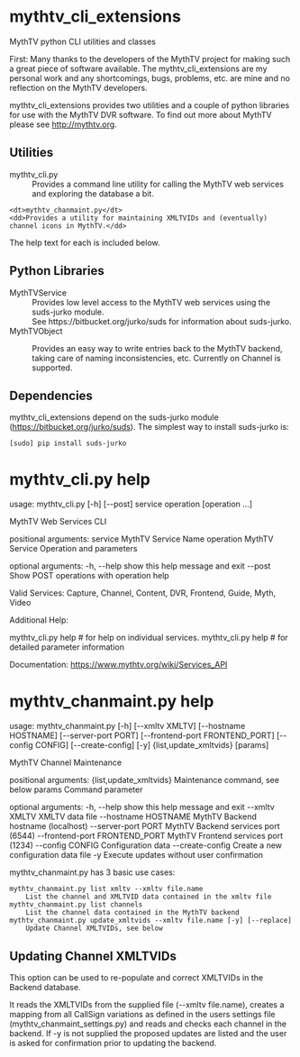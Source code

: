 # mythtv_cli_extensions
MythTV python CLI utilities and classes

First: Many thanks to the developers of the MythTV project for making such a great piece of software available.  The mythtv_cli_extensions are my personal work and any shortcomings, bugs, problems, etc. are mine and no reflection on the MythTV developers.

mythtv_cli_extensions provides two utilities and a couple of python libraries for use with the MythTV DVR software.  To find out more about MythTV please see http://mythtv.org.

## Utilities

<dl>
    <dt>mythtv_cli.py</dt>
    <dd>Provides a command line utility for calling the MythTV web services and exploring the database a bit.</dd>

    <dt>mythtv_chanmaint.py</dt>
    <dd>Provides a utility for maintaining XMLTVIDs and (eventually) channel icons in MythTV.</dd>
</dl>

The help text for each is included below.

## Python Libraries

<dl>
    <dt>MythTVService</dt>
    <dd>Provides low level access to the MythTV web services using the suds-jurko module.<br/>
        See https://bitbucket.org/jurko/suds for information about suds-jurko.</dd>
    <dt>MythTVObject</dl>
    <dd>Provides an easy way to write entries back to the MythTV backend, taking care of naming inconsistencies, etc.  Currently on Channel is supported.</dd>
</dl>

## Dependencies

mythtv_cli_extensions depend on the suds-jurko module (https://bitbucket.org/jurko/suds).  The simplest way to install suds-jurko is:

    [sudo] pip install suds-jurko


# mythtv_cli.py help

usage: mythtv_cli.py [-h] [--post] service operation [operation ...]

MythTV Web Services CLI

positional arguments:
  service     MythTV Service Name
  operation   MythTV Service Operation and parameters

optional arguments:
  -h, --help  show this help message and exit
  --post      Show POST operations with operation help

Valid Services: Capture, Channel, Content, DVR, Frontend, Guide, Myth, Video
    
Additional Help:

   mythtv_cli.py <service> help # for help on individual services.
   mythtv_cli.py <service> <operation> help # for detailed parameter information
    
Documentation: https://www.mythtv.org/wiki/Services_API

# mythtv_chanmaint.py help

usage: mythtv_chanmaint.py [-h] [--xmltv XMLTV] [--hostname HOSTNAME]
                           [--server-port PORT]
                           [--frontend-port FRONTEND_PORT] [--config CONFIG]
                           [--create-config] [-y]
                           {list,update_xmltvids} [params]

MythTV Channel Maintenance

positional arguments:
  {list,update_xmltvids}
                        Maintenance command, see below
  params                Command parameter

optional arguments:
  -h, --help            show this help message and exit
  --xmltv XMLTV         XMLTV data file
  --hostname HOSTNAME   MythTV Backend hostname (localhost)
  --server-port PORT    MythTV Backend services port (6544)
  --frontend-port FRONTEND_PORT
                        MythTV Frontend services port (1234)
  --config CONFIG       Configuration data
  --create-config       Create a new configuration data file
  -y                    Execute updates without user confirmation

mythtv_chanmaint.py has 3 basic use cases:

    mythtv_chanmaint.py list xmltv --xmltv file.name
        List the channel and XMLTVID data contained in the xmltv file
    mythtv_chanmaint.py list channels
        List the channel data contained in the MythTV backend
    mythtv_chanmaint.py update_xmltvids --xmltv file.name [-y] [--replace]
        Update Channel XMLTVIDs, see below

Updating Channel XMLTVIDs
-------------------------

This option can be used to re-populate and correct XMLTVIDs in the Backend
database.

It reads the XMLTVIDs from the supplied file (--xmltv file.name), creates a
mapping from all CallSign variations as defined in the users settings file
(mythtv_chanmaint_settings.py) and reads and checks each channel in the 
backend.  If -y is not supplied the proposed updates are listed and the user
is asked for confirmation prior to updating the backend.

